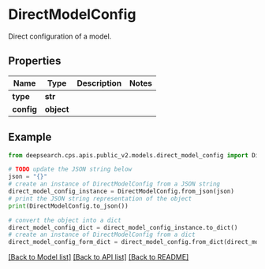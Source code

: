 # DirectModelConfig

Direct configuration of a model.

## Properties

Name | Type | Description | Notes
------------ | ------------- | ------------- | -------------
**type** | **str** |  | 
**config** | **object** |  | 

## Example

```python
from deepsearch.cps.apis.public_v2.models.direct_model_config import DirectModelConfig

# TODO update the JSON string below
json = "{}"
# create an instance of DirectModelConfig from a JSON string
direct_model_config_instance = DirectModelConfig.from_json(json)
# print the JSON string representation of the object
print(DirectModelConfig.to_json())

# convert the object into a dict
direct_model_config_dict = direct_model_config_instance.to_dict()
# create an instance of DirectModelConfig from a dict
direct_model_config_form_dict = direct_model_config.from_dict(direct_model_config_dict)
```
[[Back to Model list]](../README.md#documentation-for-models) [[Back to API list]](../README.md#documentation-for-api-endpoints) [[Back to README]](../README.md)


